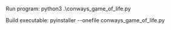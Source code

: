 Run program:
python3 .\conways_game_of_life.py


Build executable:
pyinstaller --onefile conways_game_of_life.py
